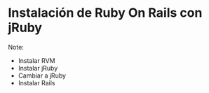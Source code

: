 Instalación de Ruby On Rails con jRuby
===

Note:
- Instalar RVM 
- Instalar jRuby
- Cambiar a jRuby
- Instalar Rails